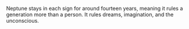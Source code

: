 Neptune stays in each sign for around fourteen years, meaning it rules a generation more than a person. 
It rules dreams, imagination, and the unconscious.